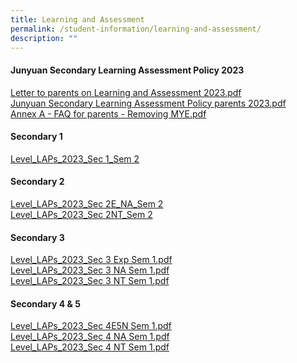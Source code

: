 ```yaml
---
title: Learning and Assessment
permalink: /student-information/learning-and-assessment/
description: ""
---
```

<h4><strong>Junyuan Secondary Learning Assessment Policy 2023</strong></h4>
<p><a href="/files/1%20Letter%20to%20parents%20on%20Learning%20and%20Assessment%202023.pdf" target="_blank" rel="noopener">Letter to parents on Learning and Assessment 2023.pdf</a><br><a href="/files/2%20Junyuan%20Secondary%20Learning%20Assessment%20Policy%20parents%202023.pdf" target="_blank" rel="noopener">Junyuan Secondary Learning Assessment Policy parents 2023.pdf</a><br><a href="/files/3%20Annex%20A%20-%20FAQ%20for%20parents%20-%20Removing%20MYE.pdf" target="_blank" rel="noopener">Annex A - FAQ for parents - Removing MYE.pdf</a></p>
<h4><strong>Secondary 1</strong></h4>

<a href="/files/level_laps_2023_sec%201_sem%202.pdf" target="_blank" rel="noopener">Level_LAPs_2023_Sec 1_Sem 2</a>

<h4><strong>Secondary 2</strong></h4>
<p><a href="/files/level_laps_2023_sec%202e_na_sem%202.pdf" target="_blank" rel="noopener">Level_LAPs_2023_Sec 2E_NA_Sem 2</a><br>
	<a href="/files/level_laps_2023_sec%202nt_sem%202.pdf" target="_blank" rel="noopener">Level_LAPs_2023_Sec 2NT_Sem 2</a>
	
	
</p><h4><strong>Secondary 3</strong></h4>
<p><a href="/files/Level_LAPs_2023_Sec%203E_Sem%201.pdf" target="_blank" rel="noopener">Level_LAPs_2023_Sec 3 Exp Sem 1.pdf</a><br><a href="/files/Level_LAPs_2023_Sec%203NA_Sem%201.pdf" target="_blank" rel="noopener">Level_LAPs_2023_Sec 3 NA Sem 1.pdf</a><br><a href="/files/Level_LAPs_2023_Sec%203NT_Sem%201.pdf" target="_blank" rel="noopener">Level_LAPs_2023_Sec 3 NT Sem 1.pdf</a></p>
<h4><strong>Secondary 4 &amp; 5</strong></h4>
<p><a href="/files/Level_LAPs_2023_Sec%204E5N_Sem%201.pdf" target="_blank" rel="noopener">Level_LAPs_2023_Sec 4E5N Sem 1.pdf</a><br><a href="/files/Level_LAPs_2023_Sec%204N_Sem%201.pdf" target="_blank" rel="noopener">Level_LAPs_2023_Sec 4 NA Sem 1.pdf</a><br><a href="/files/Level_LAPs_2023_Sec%204NT_Sem%201.pdf" target="_blank" rel="noopener">Level_LAPs_2023_Sec 4 NT Sem 1.pdf</a></p>
